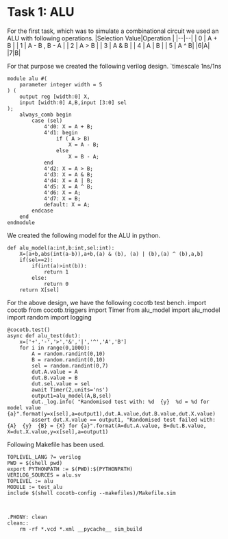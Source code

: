 # Task 1: ALU
For the first task, which was to simulate a combinational circuit we used an ALU with following operations.
|Selection Value|Operation  |
|--|--|
| 0 | A + B |
| 1 | A - B , B - A |
| 2 | A > B |
| 3 | A & B |
| 4 | A \| B |
| 5 | A ^ B|
|6|A|
|7|B|

For that purpose we created the following verilog design.
    `timescale 1ns/1ns

    module alu #(
        parameter integer width = 5
    ) (
        output reg [width:0] X,
        input [width:0] A,B,input [3:0] sel
    );
        always_comb begin 
            case (sel)
                4'd0: X = A + B;
                4'd1: begin 
                    if ( A > B)
                        X = A - B;
                    else
                        X = B - A;
                end
                4'd2: X = A > B;
                4'd3: X = A & B;
                4'd4: X = A | B;
                4'd5: X = A ^ B;
                4'd6: X = A;
                4'd7: X = B;
                default: X = A;
            endcase
        end
    endmodule
    
We created the following model for the ALU in python.

    def alu_model(a:int,b:int,sel:int):
        X=[a+b,abs(int(a-b)),a+b,(a) & (b), (a) | (b),(a) ^ (b),a,b]
        if(sel==2):
            if(int(a)>int(b)):
                return 1
            else:
                return 0
        return X[sel]

For the above design, we have the following cocotb test bench.
    import cocotb
    from cocotb.triggers import Timer
    from alu_model import alu_model
    import random
    import logging

    @cocotb.test()
    async def alu_test(dut):
        x=['+','-','>','&','|','^','A','B']
        for i in range(0,1000):
            A = random.randint(0,10)
            B = random.randint(0,10)
            sel = random.randint(0,7)
            dut.A.value = A
            dut.B.value = B
            dut.sel.value = sel
            await Timer(2,units='ns')
            output1=alu_model(A,B,sel)
            dut._log.info( "Randomised test with: %d  {y}  %d = %d for model value {a}".format(y=x[sel],a=output1),dut.A.value,dut.B.value,dut.X.value)
            assert dut.X.value == output1, "Randomised test failed with: {A}  {y}  {B} = {X} for {a}".format(A=dut.A.value, B=dut.B.value, X=dut.X.value,y=x[sel],a=output1)
        
Following Makefile has been used.

    TOPLEVEL_LANG ?= verilog
    PWD = $(shell pwd)
    export PYTHONPATH := $(PWD):$(PYTHONPATH)
    VERILOG_SOURCES = alu.sv
    TOPLEVEL := alu
    MODULE := test_alu
    include $(shell cocotb-config --makefiles)/Makefile.sim



    .PHONY: clean
    clean::
        rm -rf *.vcd *.xml __pycache__ sim_build
